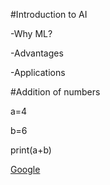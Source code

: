 #Introduction to AI

-Why ML?

-Advantages

-Applications 


#Addition of numbers

a=4

b=6

print(a+b)


[Google](https://www.amazon.in/)


